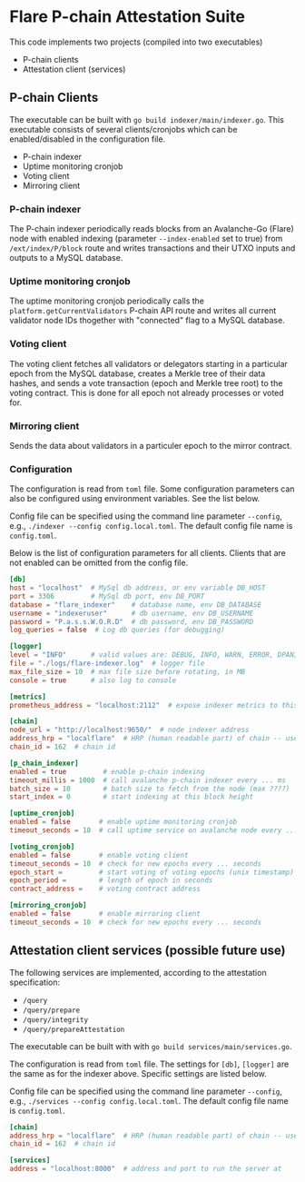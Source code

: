 # Flare P-chain Attestation Suite

This code implements two projects (compiled into two executables)

* P-chain clients
* Attestation client (services)

## P-chain Clients

The executable can be built with `go build indexer/main/indexer.go`.
This executable consists of several clients/cronjobs which can be enabled/disabled in the configuration file.

* P-chain indexer
* Uptime monitoring cronjob
* Voting client
* Mirroring client

### P-chain indexer

The P-chain indexer periodically reads blocks from an Avalanche-Go (Flare) node with
enabled indexing (parameter `--index-enabled` set to true) from `/ext/index/P/block` route and writes transactions and their UTXO inputs and outputs to a MySQL database.

### Uptime monitoring cronjob

The uptime monitoring cronjob periodically calls the `platform.getCurrentValidators` P-chain API route and writes all current validator node IDs thogether with "connected" flag to a MySQL database.

### Voting client

The voting client fetches all validators or delegators starting in a particular epoch from the MySQL database, creates a Merkle tree of their data hashes, and sends a vote transaction (epoch and Merkle tree root) to the voting contract.
This is done for all epoch not already processes or voted for.

### Mirroring client

Sends the data about validators in a particuler epoch to the mirror contract.

### Configuration

The configuration is read from `toml` file. Some configuration
parameters can also be configured using environment variables. See the list below.

Config file can be specified using the command line parameter `--config`, e.g., `./indexer --config config.local.toml`. The default config file name is `config.toml`.

Below is the list of configuration parameters for all clients. Clients that are not enabled can be omitted from the config file.

```toml
[db]
host = "localhost"  # MySql db address, or env variable DB_HOST
port = 3306         # MySql db port, env DB_PORT
database = "flare_indexer"    # database name, env DB_DATABASE
username = "indexeruser"      # db username, env DB_USERNAME
password = "P.a.s.s.W.O.R.D"  # db password, env DB_PASSWORD
log_queries = false  # Log db queries (for debugging)

[logger]
level = "INFO"      # valid values are: DEBUG, INFO, WARN, ERROR, DPANIC, PANIC, FATAL (as in zap logger)
file = "./logs/flare-indexer.log"  # logger file
max_file_size = 10  # max file size before rotating, in MB
console = true      # also log to console

[metrics]
prometheus_address = "localhost:2112"  # expose indexer metrics to this address (empty value does not expose this endpoint)

[chain]
node_url = "http://localhost:9650/"  # node indexer address
address_hrp = "localflare"  # HRP (human readable part) of chain -- used to properly encode/decode addresses
chain_id = 162  # chain id

[p_chain_indexer]
enabled = true         # enable p-chain indexing
timeout_millis = 1000  # call avalanche p-chain indexer every ... ms
batch_size = 10        # batch size to fetch from the node (max ????)
start_index = 0        # start indexing at this block height

[uptime_cronjob]
enabled = false       # enable uptime monitoring cronjob
timeout_seconds = 10  # call uptime service on avalanche node every ... seconds

[voting_cronjob]
enabled = false       # enable voting client
timeout_seconds = 10  # check for new epochs every ... seconds
epoch_start =         # start voting of voting epochs (unix timestamp)
epoch_period =        # length of epoch in seconds
contract_address =    # voting contract address

[mirroring_cronjob]
enabled = false       # enable mirroring client
timeout_seconds = 10  # check for new epochs every ... seconds
```

## Attestation client services (possible future use)

The following services are implemented, according to the attestation specification:

* `/query`
* `/query/prepare`
* `/query/integrity`
* `/query/prepareAttestation`

The executable can be built with with `go build services/main/services.go`.

The configuration is read from `toml` file.
The settings for `[db]`, `[logger]` are the same as for the indexer above.
Specific settings are listed below.

Config file can be specified using the command line parameter `--config`, e.g., `./services --config config.local.toml`. The default config file name is `config.toml`.

```toml
[chain]
address_hrp = "localflare"  # HRP (human readable part) of chain -- used to properly encode/decode addresses
chain_id = 162  # chain id

[services]
address = "localhost:8000"  # address and port to run the server at
```
